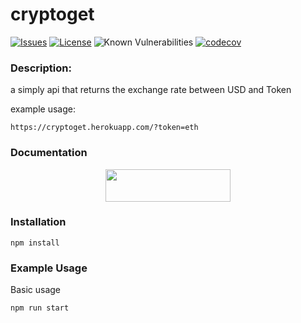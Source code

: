 cryptoget
=========

[![Issues](https://img.shields.io/github/issues/Crucible-Standard/cryptoget.svg)](https://github.com/Crucible-Standard/cryptoget/issues)
[![License](https://img.shields.io/badge/license-GPL-blue.svg)](https://github.com/Crucible-Standard/cryptoget/blob/main/LICENSE)
![Known Vulnerabilities](https://snyk.io/test/github/Crucible-Standard/cryptoget/badge.svg)
[![codecov](https://codecov.io/gh/Crucible-Standard/cryptoget/branch/main/graph/badge.svg)](https://codecov.io/gh/Crucible-Standard/cryptoget)


### Description:

a simply api that returns the exchange rate between USD and Token

example usage:

```
https://cryptoget.herokuapp.com/?token=eth
```



### Documentation

<div align="center">
  <p>
    <a href="https://rapidapi.com/crucible-standard-crucible-standard-default/api/cryptoget/">
      <img width="200" height="52" src="https://rapidapi.com/uploads/blue_logo_f50bced105.svg" />
    </a>
  </p>
</div>

### Installation

```
npm install
```
### Example Usage

Basic usage
```
npm run start
```
